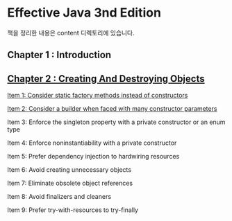 # Effective Java 3nd Edition

책을 정리한 내용은 content 디렉토리에 있습니다.

## Chapter 1 : Introduction

## [Chapter 2 : Creating And Destroying Objects](./content/Chapter2/README.md)

[Item 1: Consider static factory methods instead of constructors](./content/Chapter2/Item_1.md)

[Item 2: Consider a builder when faced with many constructor parameters](./content/Chapter2/Item_2.md)

Item 3: Enforce the singleton property with a private constructor or an enum type

Item 4: Enforce noninstantiability with a private constructor

Item 5: Prefer dependency injection to hardwiring resources

Item 6: Avoid creating unnecessary objects

Item 7: Eliminate obsolete object references

Item 8: Avoid finalizers and cleaners

Item 9: Prefer try-with-resources to try-finally
